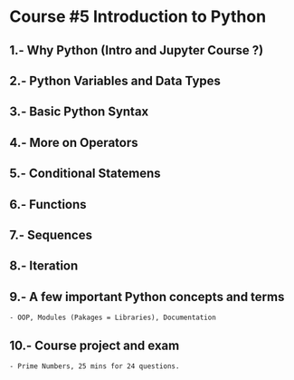 # Course #5 Introduction to Python
## 1.- Why Python (Intro and Jupyter Course ?)
## 2.- Python Variables and Data Types
## 3.- Basic Python Syntax
## 4.- More on Operators
## 5.- Conditional Statemens
## 6.- Functions
## 7.- Sequences
## 8.- Iteration
## 9.- A few important Python concepts and terms
	- OOP, Modules (Pakages = Libraries), Documentation
## 10.- Course project and exam
	- Prime Numbers, 25 mins for 24 questions.